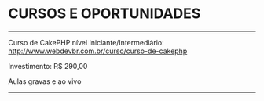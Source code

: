 CURSOS E OPORTUNIDADES
===============

---------------------------------

Curso de CakePHP nível Iniciante/Intermediário: 
http://www.webdevbr.com.br/curso/curso-de-cakephp

Investimento: R$ 290,00

Aulas gravas e ao vivo

---------------------------------
